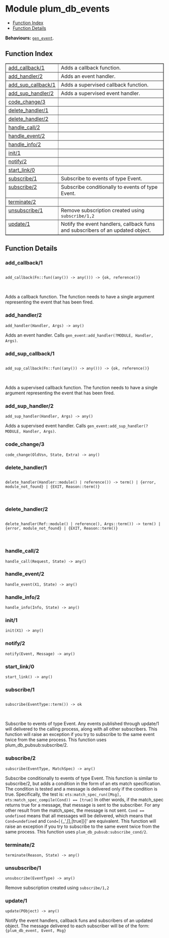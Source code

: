 

# Module plum_db_events #
* [Function Index](#index)
* [Function Details](#functions)

__Behaviours:__ [`gen_event`](gen_event.md).

<a name="index"></a>

## Function Index ##


<table width="100%" border="1" cellspacing="0" cellpadding="2" summary="function index"><tr><td valign="top"><a href="#add_callback-1">add_callback/1</a></td><td>Adds a callback function.</td></tr><tr><td valign="top"><a href="#add_handler-2">add_handler/2</a></td><td>Adds an event handler.</td></tr><tr><td valign="top"><a href="#add_sup_callback-1">add_sup_callback/1</a></td><td>Adds a supervised callback function.</td></tr><tr><td valign="top"><a href="#add_sup_handler-2">add_sup_handler/2</a></td><td>Adds a supervised event handler.</td></tr><tr><td valign="top"><a href="#code_change-3">code_change/3</a></td><td></td></tr><tr><td valign="top"><a href="#delete_handler-1">delete_handler/1</a></td><td></td></tr><tr><td valign="top"><a href="#delete_handler-2">delete_handler/2</a></td><td></td></tr><tr><td valign="top"><a href="#handle_call-2">handle_call/2</a></td><td></td></tr><tr><td valign="top"><a href="#handle_event-2">handle_event/2</a></td><td></td></tr><tr><td valign="top"><a href="#handle_info-2">handle_info/2</a></td><td></td></tr><tr><td valign="top"><a href="#init-1">init/1</a></td><td></td></tr><tr><td valign="top"><a href="#notify-2">notify/2</a></td><td></td></tr><tr><td valign="top"><a href="#start_link-0">start_link/0</a></td><td></td></tr><tr><td valign="top"><a href="#subscribe-1">subscribe/1</a></td><td>Subscribe to events of type Event.</td></tr><tr><td valign="top"><a href="#subscribe-2">subscribe/2</a></td><td>Subscribe conditionally to events of type Event.</td></tr><tr><td valign="top"><a href="#terminate-2">terminate/2</a></td><td></td></tr><tr><td valign="top"><a href="#unsubscribe-1">unsubscribe/1</a></td><td>Remove subscription created using <code>subscribe/1,2</code></td></tr><tr><td valign="top"><a href="#update-1">update/1</a></td><td>
Notify the event handlers, callback funs and subscribers of an updated
object.</td></tr></table>


<a name="functions"></a>

## Function Details ##

<a name="add_callback-1"></a>

### add_callback/1 ###

<pre><code>
add_callback(Fn::fun((any()) -&gt; any())) -&gt; {ok, reference()}
</code></pre>
<br />

Adds a callback function.
The function needs to have a single argument representing the event that has
been fired.

<a name="add_handler-2"></a>

### add_handler/2 ###

`add_handler(Handler, Args) -> any()`

Adds an event handler.
Calls `gen_event:add_handler(?MODULE, Handler, Args)`.

<a name="add_sup_callback-1"></a>

### add_sup_callback/1 ###

<pre><code>
add_sup_callback(Fn::fun((any()) -&gt; any())) -&gt; {ok, reference()}
</code></pre>
<br />

Adds a supervised callback function.
The function needs to have a single argument representing the event that has
been fired.

<a name="add_sup_handler-2"></a>

### add_sup_handler/2 ###

`add_sup_handler(Handler, Args) -> any()`

Adds a supervised event handler.
Calls `gen_event:add_sup_handler(?MODULE, Handler, Args)`.

<a name="code_change-3"></a>

### code_change/3 ###

`code_change(OldVsn, State, Extra) -> any()`

<a name="delete_handler-1"></a>

### delete_handler/1 ###

<pre><code>
delete_handler(Handler::module() | reference()) -&gt; term() | {error, module_not_found} | {EXIT, Reason::term()}
</code></pre>
<br />

<a name="delete_handler-2"></a>

### delete_handler/2 ###

<pre><code>
delete_handler(Ref::module() | reference(), Args::term()) -&gt; term() | {error, module_not_found} | {EXIT, Reason::term()}
</code></pre>
<br />

<a name="handle_call-2"></a>

### handle_call/2 ###

`handle_call(Request, State) -> any()`

<a name="handle_event-2"></a>

### handle_event/2 ###

`handle_event(X1, State) -> any()`

<a name="handle_info-2"></a>

### handle_info/2 ###

`handle_info(Info, State) -> any()`

<a name="init-1"></a>

### init/1 ###

`init(X1) -> any()`

<a name="notify-2"></a>

### notify/2 ###

`notify(Event, Message) -> any()`

<a name="start_link-0"></a>

### start_link/0 ###

`start_link() -> any()`

<a name="subscribe-1"></a>

### subscribe/1 ###

<pre><code>
subscribe(EventType::term()) -&gt; ok
</code></pre>
<br />

Subscribe to events of type Event.
Any events published through update/1 will delivered to the calling process,
along with all other subscribers.
This function will raise an exception if you try to subscribe to the same
event twice from the same process.
This function uses plum_db_pubsub:subscribe/2.

<a name="subscribe-2"></a>

### subscribe/2 ###

`subscribe(EventType, MatchSpec) -> any()`

Subscribe conditionally to events of type Event.
This function is similar to subscribe/2, but adds a condition in the form of
an ets match specification.
The condition is tested and a message is delivered only if the condition is
true. Specifically, the test is:
`ets:match_spec_run([Msg], ets:match_spec_compile(Cond)) == [true]`
In other words, if the match_spec returns true for a message, that message
is sent to the subscriber.
For any other result from the match_spec, the message is not sent. `Cond ==
undefined` means that all messages will be delivered, which means that
`Cond=undefined` and `Cond=[{`_',[],[true]}]' are equivalent.
This function will raise an exception if you try to subscribe to the same
event twice from the same process.
This function uses `plum_db_pubsub:subscribe_cond/2`.

<a name="terminate-2"></a>

### terminate/2 ###

`terminate(Reason, State) -> any()`

<a name="unsubscribe-1"></a>

### unsubscribe/1 ###

`unsubscribe(EventType) -> any()`

Remove subscription created using `subscribe/1,2`

<a name="update-1"></a>

### update/1 ###

`update(PObject) -> any()`

Notify the event handlers, callback funs and subscribers of an updated
object.
The message delivered to each subscriber will be of the form:
`{plum_db_event, Event, Msg}`

